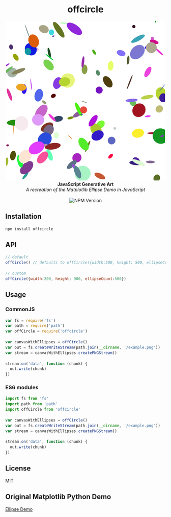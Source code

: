 <h1 align="center">offcircle</h1>

<div align="center">
  <img src="./example/example.png" alt="Logo" width="500" height="500"/>
</div>
<div align="center">
  <strong>JavaScript Generative Art</strong>
</div>
<div align="center">
  <i>A recreation of the Matplotlib Ellipse Demo in JavaScript</i>
</div>
<br />
<div align="center">
  <a>
    <img src="https://img.shields.io/npm/v/offcircle" alt="NPM Version">
  </a>
</div>


## Installation

```bash
npm install offcircle
```


## API

```javascript
// default
offCircle() // defaults to offCircle({width:500, height: 500, ellipseCount:120})

// custom 
offCircle({width:200, height: 900, ellipseCount:500})
```

## Usage

### CommonJS
```javascript 
var fs = require('fs')
var path = require('path')
var offCircle = require('offcircle')

var canvasWithEllipses = offCircle()
var out = fs.createWriteStream(path.join(__dirname, '/example.png'))
var stream = canvasWithEllipses.createPNGStream()

stream.on('data', function (chunk) {
  out.write(chunk)
})

```

### ES6 modules
```javascript
import fs from 'fs'
import path from 'path'
import offCircle from 'offcircle'

var canvasWithEllipses = offCircle()
var out = fs.createWriteStream(path.join(__dirname, '/example.png'))
var stream = canvasWithEllipses.createPNGStream()

stream.on('data', function (chunk) {
  out.write(chunk)
})

```
## License
MIT

## Original Matplotlib Python Demo
[Ellipse Demo](https://matplotlib.org/3.1.1/gallery/shapes_and_collections/ellipse_demo.html#sphx-glr-gallery-shapes-and-collections-ellipse-demo-py)